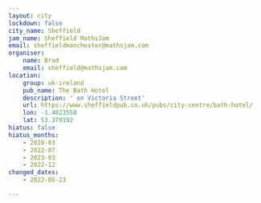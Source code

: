 ```yaml
---
layout: city
lockdown: false
city_name: Sheffield
jam_name: Sheffield MathsJam
email: sheffieldmanchester@mathsjam.com
organiser:
    name: Brad
    email: sheffield@mathsjam.com
location:
    group: uk-ireland
    pub_name: The Bath Hotel
    description: ' on Victoria Street'
    url: https://www.sheffieldpub.co.uk/pubs/city-centre/bath-hotel/
    lon: -1.4823558
    lat: 53.379192
hiatus: false
hiatus_months:
    - 2020-03
    - 2022-07
    - 2023-03
    - 2022-12
changed_dates:
    - 2022-05-23

---
```


